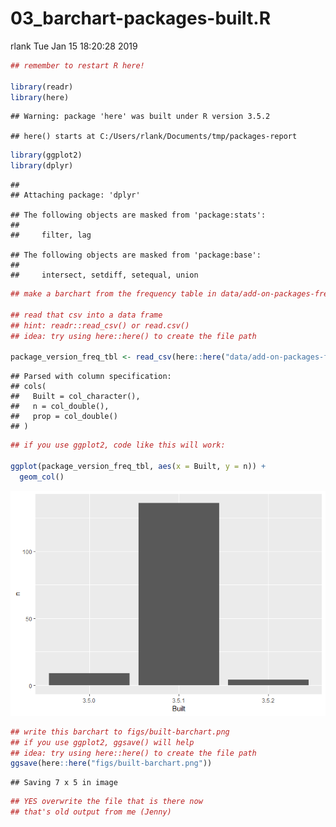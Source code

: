 03\_barchart-packages-built.R
================
rlank
Tue Jan 15 18:20:28 2019

``` r
## remember to restart R here!

library(readr)
library(here)
```

    ## Warning: package 'here' was built under R version 3.5.2

    ## here() starts at C:/Users/rlank/Documents/tmp/packages-report

``` r
library(ggplot2)
library(dplyr)
```

    ## 
    ## Attaching package: 'dplyr'

    ## The following objects are masked from 'package:stats':
    ## 
    ##     filter, lag

    ## The following objects are masked from 'package:base':
    ## 
    ##     intersect, setdiff, setequal, union

``` r
## make a barchart from the frequency table in data/add-on-packages-freqtable.csv

## read that csv into a data frame
## hint: readr::read_csv() or read.csv()
## idea: try using here::here() to create the file path

package_version_freq_tbl <- read_csv(here::here("data/add-on-packages-freqtable.csv"))
```

    ## Parsed with column specification:
    ## cols(
    ##   Built = col_character(),
    ##   n = col_double(),
    ##   prop = col_double()
    ## )

``` r
## if you use ggplot2, code like this will work:

ggplot(package_version_freq_tbl, aes(x = Built, y = n)) +
  geom_col()
```

![](03_barchart-packages-built_files/figure-markdown_github/unnamed-chunk-1-1.png)

``` r
## write this barchart to figs/built-barchart.png
## if you use ggplot2, ggsave() will help
## idea: try using here::here() to create the file path
ggsave(here::here("figs/built-barchart.png"))
```

    ## Saving 7 x 5 in image

``` r
## YES overwrite the file that is there now
## that's old output from me (Jenny)
```

